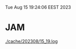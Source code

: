 Tue Aug 15 19:24:06 EEST 2023
# JAM
<a href='./cache/202308/15_19.log'>./cache/202308/15_19.log</a>
